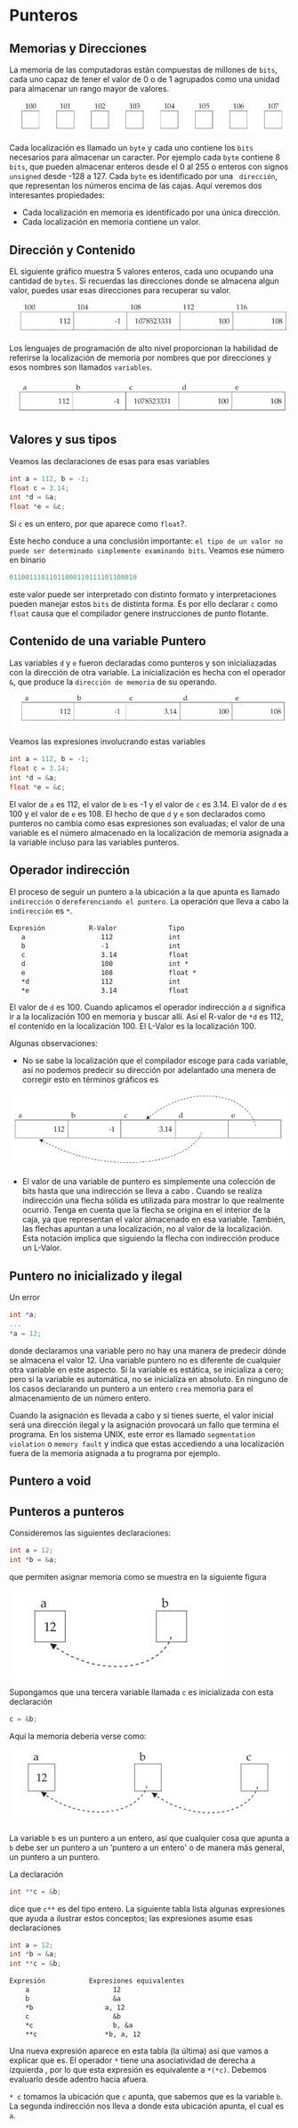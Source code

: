 # Punteros

## Memorias y Direcciones

La memoria de las computadoras están compuestas de millones de `bits`, cada uno capaz de tener el valor de 0 o de 1 agrupados como una unidad para  almacenar un rango mayor de valores.

![Localizaciones de Memoria](g1.png "Localizaciones de Memoria")

Cada localización es llamado un `byte` y cada uno contiene los `bits`  necesarios para almacenar un caracter.  Por ejemplo cada `byte` contiene 8 `bits`, que pueden almacenar enteros desde el 0 al 255 o enteros con signos `unsigned` desde -128 a 127.
Cada `byte` es identificado por una ` dirección`, que representan los números encima de las cajas. Aquí veremos dos interesantes propiedades:

- Cada localización en memoria es identificado por una única dirección.
- Cada localización en memoria contiene un valor.


## Dirección y Contenido

EL siguiente gráfico muestra 5 valores enteros, cada uno ocupando una cantidad de `bytes`. Si recuerdas las direcciones donde se almacena algun valor, puedes usar esas direcciones para recuperar su valor.

![Contenido en memoria](g2.png "Contenido en memoria")

Los lenguajes de programación de alto nivel proporcionan la habilidad de referirse  la localización de memoria por nombres que por direcciones y esos nombres son llamados `variables`.

![Variables](g3.png "Variables")

## Valores y sus tipos

Veamos las declaraciones de esas para esas variables

```c
int a = 112, b = -1;
float c = 3.14;
int *d = &a;
float *e = &c;
```

Si `c` es un entero, por que aparece como `float`?.

Este hecho conduce a una conclusión importante: `el tipo de un valor no puede ser determinado simplemente examinando bits`. Veamos ese número en binario

```c
01100111011011000110111101100010
```

este valor puede ser interpretado con distinto formato y interpretaciones pueden manejar estos `bits` de distinta forma. Es por ello declarar `c` como `float` causa que el compilador genere instrucciones de punto flotante.


## Contenido de una variable Puntero

Las variables `d` y `e` fueron declaradas como punteros y son inicialiazadas con la dirección de otra variable. La inicialización es hecha con el operador `&`, que produce la `dirección de memoria` de su operando.

![Direcciones](g4.png "Direcciones")

Veamos las expresiones involucrando estas variables

```c
int a = 112, b = -1;
float c = 3.14;
int *d = &a;
float *e = &c;
```

El valor de  `a` es 112, el valor de `b` es -1 y el valor de `c` es 3.14. El valor de `d` es 100  y el valor de `e` es 108. El hecho de que `d` y `e` son declarados como punteros no cambia  como esas expresiones son evaluadas; el valor de una variable es el número almacenado en la localización de memoria asignada a la variable incluso para las variables punteros.


## Operador indirección

El proceso de seguir un puntero a la ubicación a la que apunta es llamado `indirección` o `dereferenciando el puntero`. La operación que lleva a cabo la `indirección` es `*`.

```
Expresión			R-Valor 			Tipo
   a				   112				int
   b				   -1				int
   c				   3.14				float
   d				   100				int *
   e				   108				float *
   *d				   112				int
   *e				   3.14				float
```

El valor de `d`  es 100. Cuando aplicamos el operador indirección a `d` significa ir a la localización 100 en memoria y buscar allí. Así el R-valor de `*d` es 112, el contenido en la localización 100. El L-Valor es la localización 100. 

Algunas observaciones:

- No se sabe la localización que el compilador escoge para cada variable, así no podemos predecir su dirección por adelantado una menera de corregir esto en  términos gráficos es

![Notacion](g5.png "Notacion")

- El valor de una variable de puntero es simplemente una colección de bits  hasta que una indirección se lleva a cabo . Cuando se realiza indirección una flecha sólida es utilizada para mostrar lo que realmente ocurrió. Tenga en cuenta que la flecha se origina en el interior de la caja, ya que representan  el valor almacenado en esa variable. También, las flechas apuntan a una localización, no al valor de la localización. Esta notación implica que siguiendo la flecha con indirección produce un L-Valor.


## Puntero no inicializado y ilegal

Un error

```c
int *a;
...
*a = 12;
```

donde declaramos una  variable pero no hay una  manera de predecir dónde se almacena el valor 12. Una variable puntero no es diferente de cualquier otra variable en este aspecto. Si la variable es estática, se inicializa a cero; pero si la variable es automática, no se inicializa en absoluto. En ninguno de los casos declarando un puntero a un entero `crea`  memoria para el almacenamiento de un número entero.

Cuando la asignación es llevada a cabo y si  tienes suerte, el valor inicial  será una dirección ilegal y la asignación provocará un fallo que termina el programa. En los	 sistema UNIX, este error  es llamado `segmentation violation` o `memory fault` y indica que estas accediendo a una localización fuera de la memoria asignada a tu programa por ejemplo.


## Puntero a void


## Punteros a punteros

Consideremos las siguientes declaraciones:

```c
int a = 12;
int *b = &a;
```

que permiten asignar memoria como se muestra en la siguiente figura

![Asignacion de memoria](g6.png "Asignación de  memoria")


Supongamos que una tercera variable llamada `c` es inicializada con esta declaración

```c
c = &b;
```

Aquí la memoria deberia verse como:

![Doble indirección](g7.png "Doble indirección")

La variable `b` es un puntero a un entero, así que cualquier cosa que apunta a `b` debe ser un puntero a un 'puntero a un entero' o de manera más general, un puntero a un puntero.

La declaración

```c
int **c = &b;
```

dice que `c**` es del tipo entero.  La siguiente tabla lista algunas expresiones que ayuda a ilustrar estos conceptos; las expresiones asume esas declaraciones

```c
int a = 12;
int *b = &a;
int **c = &b;
```


```
Expresión			Expresiones equivalentes
	a					  12
    b					  &a
    *b 					a, 12
    c					  &b
    *c					  b, &a
    **c					*b, a, 12
```


Una nueva expresión aparece en esta tabla (la última) así que vamos a explicar que es. El operador `*` tiene una asociatividad de derecha a izquierda , por lo que esta expresión es equivalente a `*(*c)`. Debemos evaluarlo desde adentro hacia afuera.

`* c` tomamos la ubicación que   `c` apunta,  que sabemos que es la variable `b`. La segunda indirección nos lleva a donde esta ubicación apunta, el cual es `a`.

